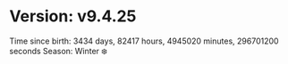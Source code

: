 # Version: v9.4.25
Time since birth: 3434 days, 82417 hours, 4945020 minutes, 296701200 seconds
Season: Winter ❄️
